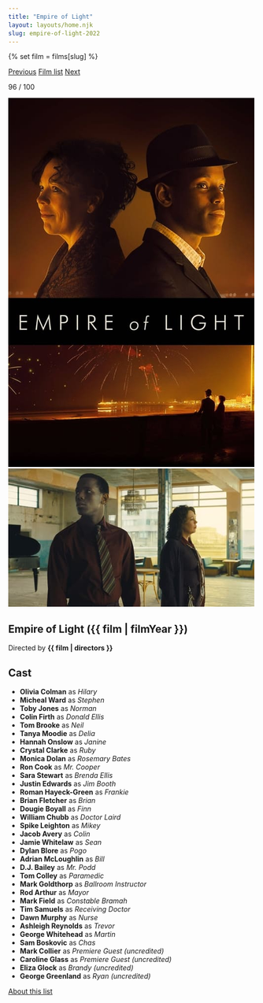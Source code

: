 ```yaml
---
title: "Empire of Light"
layout: layouts/home.njk
slug: empire-of-light-2022
---
```


{% set film = films[slug] %}

<nav class="films">
  <a class="prev" href="../the-fabelmans-2022">Previous</a>
  <a href="../">Film list</a>
  <a class="next" href="../blue-jean-2023">Next</a>
</nav>

<p>96 / 100</p>

<article class="film">
  <div class="backdrop-and-poster">
    <img class="poster" src="../films/posters/empire-of-light-2022.jpg" alt="">
    <img class="backdrop" src="../films/backdrops/empire-of-light-2022.jpg" alt="">
  </div>

  <h1>Empire of Light ({{ film | filmYear }})</h1>

  

  <p class="director">
    Directed by <strong>{{ film | directors }}</strong>
  </p>


  <h2>
    Cast
  </h2>
  <ul>
            <li><strong>Olivia Colman</strong> as <em>Hilary</em></li>
        <li><strong>Micheal Ward</strong> as <em>Stephen</em></li>
        <li><strong>Toby Jones</strong> as <em>Norman</em></li>
        <li><strong>Colin Firth</strong> as <em>Donald Ellis</em></li>
        <li><strong>Tom Brooke</strong> as <em>Neil</em></li>
        <li><strong>Tanya Moodie</strong> as <em>Delia</em></li>
        <li><strong>Hannah Onslow</strong> as <em>Janine</em></li>
        <li><strong>Crystal Clarke</strong> as <em>Ruby</em></li>
        <li><strong>Monica Dolan</strong> as <em>Rosemary Bates</em></li>
        <li><strong>Ron Cook</strong> as <em>Mr. Cooper</em></li>
        <li><strong>Sara Stewart</strong> as <em>Brenda Ellis</em></li>
        <li><strong>Justin Edwards</strong> as <em>Jim Booth</em></li>
        <li><strong>Roman Hayeck-Green</strong> as <em>Frankie</em></li>
        <li><strong>Brian Fletcher</strong> as <em>Brian</em></li>
        <li><strong>Dougie Boyall</strong> as <em>Finn</em></li>
        <li><strong>William Chubb</strong> as <em>Doctor Laird</em></li>
        <li><strong>Spike Leighton</strong> as <em>Mikey</em></li>
        <li><strong>Jacob Avery</strong> as <em>Colin</em></li>
        <li><strong>Jamie Whitelaw</strong> as <em>Sean</em></li>
        <li><strong>Dylan Blore</strong> as <em>Pogo</em></li>
        <li><strong>Adrian McLoughlin</strong> as <em>Bill</em></li>
        <li><strong>D.J. Bailey</strong> as <em>Mr. Podd</em></li>
        <li><strong>Tom Colley</strong> as <em>Paramedic</em></li>
        <li><strong>Mark Goldthorp</strong> as <em>Ballroom Instructor</em></li>
        <li><strong>Rod Arthur</strong> as <em>Mayor</em></li>
        <li><strong>Mark Field</strong> as <em>Constable Bramah</em></li>
        <li><strong>Tim Samuels</strong> as <em>Receiving Doctor</em></li>
        <li><strong>Dawn Murphy</strong> as <em>Nurse</em></li>
        <li><strong>Ashleigh Reynolds</strong> as <em>Trevor</em></li>
        <li><strong>George Whitehead</strong> as <em>Martin</em></li>
        <li><strong>Sam Boskovic</strong> as <em>Chas</em></li>
        <li><strong>Mark Collier</strong> as <em>Premiere Guest (uncredited)</em></li>
        <li><strong>Caroline Glass</strong> as <em>Premiere Guest (uncredited)</em></li>
        <li><strong>Eliza Glock</strong> as <em>Brandy (uncredited)</em></li>
        <li><strong>George Greenland</strong> as <em>Ryan (uncredited)</em></li>
  </ul>
</article>
<footer>
  <a href="../about">About this list</a>
</footer>
